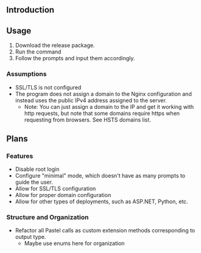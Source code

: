 ## Introduction



## Usage

1) Download the release package.
2) Run the command
3) Follow the prompts and input them accordingly.

### Assumptions

- SSL/TLS is not configured
- The program does not assign a domain to the Nginx configuration and instead uses the public IPv4 address assigned to the server. 
  - Note: You can just assign a domain to the IP and get it working with http requests, but note that some domains require https when requesting from browsers. See HSTS domains list.

## Plans

### Features

- Disable root login
- Configure "minimal" mode, which doesn't have as many prompts to guide the user.
- Allow for SSL/TLS configuration
- Allow for proper domain configuration
- Allow for other types of deployments, such as ASP.NET, Python, etc.

### Structure and Organization

- Refactor all Pastel calls as custom extension methods corresponding to output type. 
  - Maybe use enums here for organization
